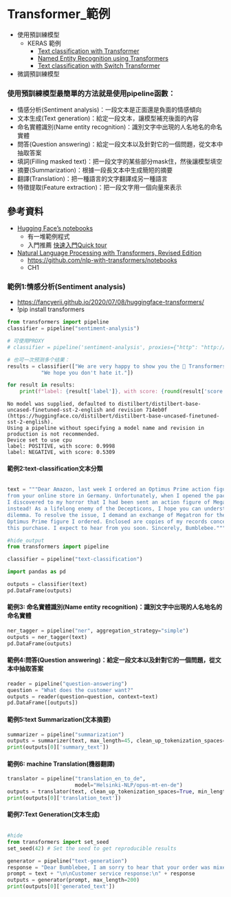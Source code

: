 # Transformer_範例
- 使用預訓練模型
  - KERAS 範例
    - [Text classification with Transformer](https://keras.io/examples/nlp/text_classification_with_transformer/)
    - [Named Entity Recognition using Transformers](https://keras.io/examples/nlp/ner_transformers/)
    - [Text classification with Switch Transformer](https://keras.io/examples/nlp/text_classification_with_switch_transformer/)
- 微調預訓練模型

### 使用預訓練模型最簡單的方法就是使用pipeline函數：
- 情感分析(Sentiment analysis)：一段文本是正面還是負面的情感傾向
- 文本生成(Text generation)：給定一段文本，讓模型補充後面的內容
- 命名實體識別(Name entity recognition)：識別文字中出現的人名地名的命名實體
- 問答(Question answering)：給定一段文本以及針對它的一個問題，從文本中抽取答案
- 填詞(Filling masked text)：把一段文字的某些部分mask住，然後讓模型填空
- 摘要(Summarization)：根據一段長文本中生成簡短的摘要
- 翻譯(Translation)：把一種語言的文字翻譯成另一種語言
- 特徵提取(Feature extraction)：把一段文字用一個向量來表示

## 參考資料
- [Hugging Face’s notebooks](https://huggingface.co/docs/transformers/notebooks)
  - 有一堆範例程式
  - 入門推薦 [快速入門Quick tour](https://github.com/huggingface/notebooks/blob/main/transformers_doc/en/quicktour.ipynb)
- [Natural Language Processing with Transformers, Revised Edition](https://learning.oreilly.com/library/view/natural-language-processing/9781098136789/)
  - https://github.com/nlp-with-transformers/notebooks
  - CH1

### 範例1:情感分析(Sentiment analysis)
- https://fancyerii.github.io/2020/07/08/huggingface-transformers/
- !pip install transformers
```PYTHON
from transformers import pipeline
classifier = pipeline("sentiment-analysis")

# 可使用PROXY
# classifier = pipeline('sentiment-analysis', proxies={"http": "http://localhost:1080"})

# 也可一次预测多个结果：
results = classifier(["We are very happy to show you the 🤗 Transformers library.",
           "We hope you don't hate it."])

for result in results:
    print(f"label: {result['label']}, with score: {round(result['score'], 4)}")
```
```
No model was supplied, defaulted to distilbert/distilbert-base-uncased-finetuned-sst-2-english and revision 714eb0f (https://huggingface.co/distilbert/distilbert-base-uncased-finetuned-sst-2-english).
Using a pipeline without specifying a model name and revision in production is not recommended.
Device set to use cpu
label: POSITIVE, with score: 0.9998
label: NEGATIVE, with score: 0.5309
```
#### 範例2:text-classification文本分類

```python

text = """Dear Amazon, last week I ordered an Optimus Prime action figure \
from your online store in Germany. Unfortunately, when I opened the package, \
I discovered to my horror that I had been sent an action figure of Megatron \
instead! As a lifelong enemy of the Decepticons, I hope you can understand my \
dilemma. To resolve the issue, I demand an exchange of Megatron for the \
Optimus Prime figure I ordered. Enclosed are copies of my records concerning \
this purchase. I expect to hear from you soon. Sincerely, Bumblebee."""

#hide_output
from transformers import pipeline

classifier = pipeline("text-classification")

import pandas as pd

outputs = classifier(text)
pd.DataFrame(outputs)  
```

#### 範例3: 命名實體識別(Name entity recognition)：識別文字中出現的人名地名的命名實體
```python
ner_tagger = pipeline("ner", aggregation_strategy="simple")
outputs = ner_tagger(text)
pd.DataFrame(outputs)    
```


#### 範例4:問答(Question answering)：給定一段文本以及針對它的一個問題，從文本中抽取答案
```python
reader = pipeline("question-answering")
question = "What does the customer want?"
outputs = reader(question=question, context=text)
pd.DataFrame([outputs])    
```


#### 範例5:text Summarization(文本摘要)
```python
summarizer = pipeline("summarization")
outputs = summarizer(text, max_length=45, clean_up_tokenization_spaces=True)
print(outputs[0]['summary_text'])
```


#### 範例6: machine Translation(機器翻譯)
```python
translator = pipeline("translation_en_to_de", 
                      model="Helsinki-NLP/opus-mt-en-de")
outputs = translator(text, clean_up_tokenization_spaces=True, min_length=100)
print(outputs[0]['translation_text'])
```

#### 範例7:Text Generation(文本生成)
```python

#hide
from transformers import set_seed
set_seed(42) # Set the seed to get reproducible results

generator = pipeline("text-generation")
response = "Dear Bumblebee, I am sorry to hear that your order was mixed up."
prompt = text + "\n\nCustomer service response:\n" + response
outputs = generator(prompt, max_length=200)
print(outputs[0]['generated_text'])
```


